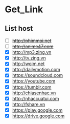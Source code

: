 # Get_Link

## List host

- [ ] ~~http://phimmoi.net~~
- [ ] ~~http://anime47.com~~
- [x] http://mp3.zing.vn
- [x] http://tv.zing.vn
- [x] http://woim.net
- [x] http://dailymotion.com
- [x] https://soundcloud.com
- [x] https://youtube.com
- [x] https://tumblr.com
- [x] http://chiasenhac.vn
- [x] http://nhaccuatui.com
- [x] http://fshare.vn
- [x] https://play.google.com
- [x] https://drive.google.com
